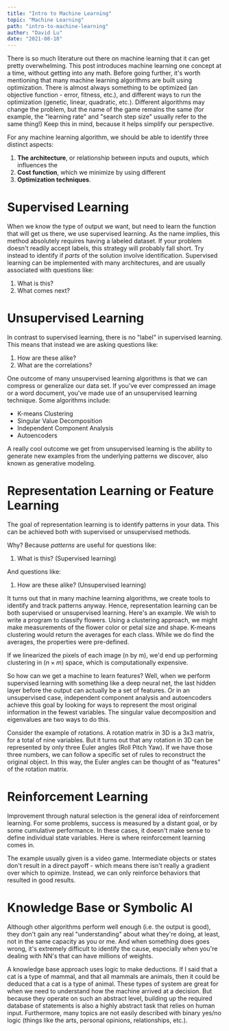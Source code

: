 ```yaml
---
title: "Intro to Machine Learning"
topic: "Machine Learning"
path: "intro-to-machine-learning"
author: "David Lu"
date: "2021-08-10"
---
```


There is so much literature out there on machine learning that it can get pretty overwhelming. This post introduces machine learning one concept at a time, without getting into any math. Before going further, it's worth mentioning that many machine learning algorithms are built using optimization. There is almost always something to be optimized (an objective function - error, fitness, etc.), and different ways to run the optimization (genetic, linear, quadratic, etc.). Different algorithms may change the problem, but the name of the game remains the same (for example, the "learning rate" and "search step size" usually refer to the same thing!) Keep this in mind, because it helps simplify our perspective. 

For any machine learning algorithm, we should be able to identify three distinct aspects:
1. **The architecture**, or relationship between inputs and ouputs, which influences the
2. **Cost function**, which we minimize by using different
3. **Optimization techniques**.

# Supervised Learning

<v-divider></v-divider>

When we know the type of output we want, but need to learn the function that will get us there, we use supervised learning. As the name implies, this method absolutely requires having a labeled dataset. If your problem doesn't readily accept labels, this strategy will probably fall short. Try instead to identify if *parts* of the solution involve identification. Supervised learning can be implemented with many architectures, and are usually associated with questions like:
1. What is this?
2. What comes next?

# Unsupervised Learning

<v-divider></v-divider>

In contrast to supervised learning, there is no "label" in supervised learning. This means that instead we are asking questions like:
1. How are these alike?
2. What are the correlations?

One outcome of many unsupervised learning algorithms is that we can compress or generalize our data set. If you've ever compressed an image or a word document, you've made use of an unsupervised learning technique. Some algorithms include:

* K-means Clustering
* Singular Value Decomposition
* Independent Component Analysis
* Autoencoders

A really cool outcome we get from unsupervised learning is the ability to generate new examples from the underlying patterns we discover, also known as generative modeling. 


# Representation Learning or Feature Learning

<v-divider></v-divider>

The goal of representation learning is to identify patterns in your data. This can be achieved both with supervised or unsupervised methods. 

Why? Because *patterns* are useful for questions like:
1. What is this? (Supervised learning)

And questions like:
1. How are these alike? (Unsupervised learning)

It turns out that in many machine learning algorithms, we create tools to identify and track patterns anyway. Hence, representation learning can be both supervised or unsupervised learning. Here's an example. We wish to write a program to classify flowers. Using a clustering approach, we might make measurements of the flower color or petal size and shape. K-means clustering would return the averages for each class. While we do find the averages, the properties were pre-defined. 

If we linearized the pixels of each image (n by m), we'd end up performing clustering in ($n \times m$) space, which is computationally expensive. 

So how can we get a machine to learn features? Well, when we perform supervised learning with something like a deep neural net, the last hidden layer before the output can actually be a set of features. Or in an unsupervised case, independent component analysis and autoencoders achieve this goal by looking for ways to represent the most original information in the fewest variables. The singular value decomposition and eigenvalues are two ways to do this. 

Consider the example of rotations. A rotation matrix in 3D is a 3x3 matrix, for a total of nine variables. But it turns out that any rotation in 3D can be represented by only three Euler angles (Roll Pitch Yaw). If we have those three numbers, we can follow a specific set of rules to reconstruct the original object. In this way, the Euler angles can be thought of as "features" of the rotation matrix. 


# Reinforcement Learning

<v-divider></v-divider>

Improvement through natural selection is the general idea of reinforcement learning. For some problems, success is measured by a distant goal, or by some cumulative performance. In these cases, it doesn't make sense to define individual state variables. Here is where reinforcement learning comes in. 

The example usually given is a video game. Intermediate objects or states don't result in a direct payoff - which means there isn't really a gradient over which to opimize. Instead, we can only reinforce behaviors that resulted in good results. 


# Knowledge Base or Symbolic AI

<v-divider></v-divider>

Although other algorithms perform well enough (i.e. the output is good), they don't gain any real "understanding" about what they're doing, at least, not in the same capacity as you or me. And when something does goes wrong, it's extremely difficult to identify the cause, especially when you're dealing with NN's that can have millions of weights. 

A knowledge base approach uses logic to make deductions. If I said that a cat is a type of mammal, and that all mammals are animals, then it could be deduced that a cat is a type of animal. These types of system are great for when we need to understand how the machine arrived at a decision. But because they operate on such an abstract level, building up the required database of statements is also a highly abstract task that relies on human input. Furthermore, many topics are not easily described with binary yes/no logic (things like the arts, personal opinions, relationships, etc.).






